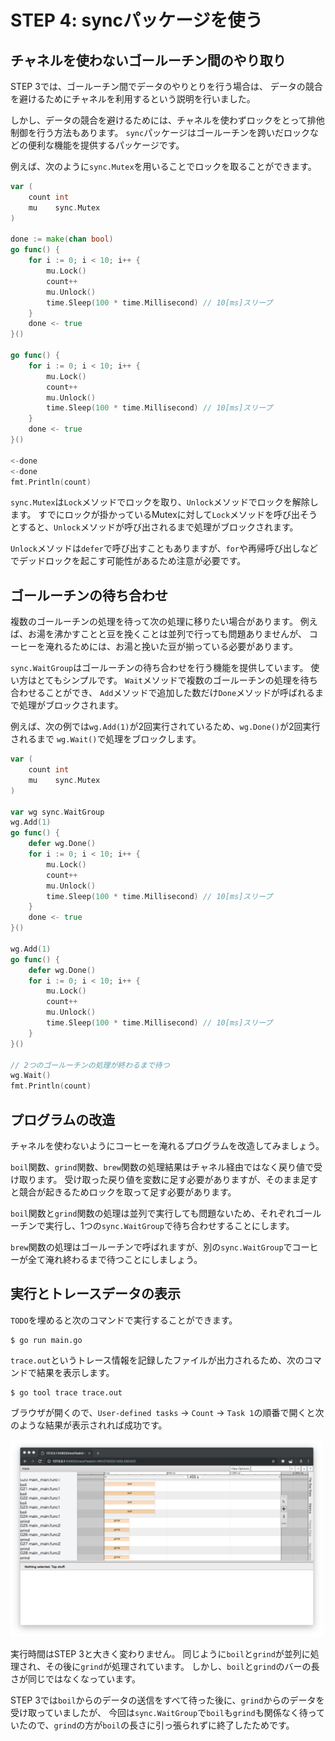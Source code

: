 # STEP 4: syncパッケージを使う

## チャネルを使わないゴールーチン間のやり取り

STEP 3では、ゴールーチン間でデータのやりとりを行う場合は、
データの競合を避けるためにチャネルを利用するという説明を行いました。

しかし、データの競合を避けるためには、チャネルを使わずロックをとって排他制御を行う方法もあります。
`sync`パッケージはゴールーチンを跨いだロックなどの便利な機能を提供するパッケージです。

例えば、次のように`sync.Mutex`を用いることでロックを取ることができます。

```go
var (
	count int
	mu    sync.Mutex
)

done := make(chan bool)
go func() {
	for i := 0; i < 10; i++ {
		mu.Lock()
		count++
		mu.Unlock()
		time.Sleep(100 * time.Millisecond) // 10[ms]スリープ
	}
	done <- true
}()

go func() {
	for i := 0; i < 10; i++ {
		mu.Lock()
		count++
		mu.Unlock()
		time.Sleep(100 * time.Millisecond) // 10[ms]スリープ
	}
	done <- true
}()

<-done
<-done
fmt.Println(count)
```

`sync.Mutex`は`Lock`メソッドでロックを取り、`Unlock`メソッドでロックを解除します。
すでにロックが掛かっているMutexに対して`Lock`メソッドを呼び出そうとすると、`Unlock`メソッドが呼び出されるまで処理がブロックされます。

`Unlock`メソッドは`defer`で呼び出すこともありますが、`for`や再帰呼び出しなどでデッドロックを起こす可能性があるため注意が必要です。

## ゴールーチンの待ち合わせ

複数のゴールーチンの処理を待って次の処理に移りたい場合があります。
例えば、お湯を沸かすことと豆を挽くことは並列で行っても問題ありませんが、
コーヒーを淹れるためには、お湯と挽いた豆が揃っている必要があります。

`sync.WaitGroup`はゴールーチンの待ち合わせを行う機能を提供しています。
使い方はとてもシンプルです。
`Wait`メソッドで複数のゴールーチンの処理を待ち合わせることができ、
`Add`メソッドで追加した数だけ`Done`メソッドが呼ばれるまで処理がブロックされます。

例えば、次の例では`wg.Add(1)`が2回実行されているため、`wg.Done()`が2回実行されるまで
`wg.Wait()`で処理をブロックします。

```go
var (
	count int
	mu    sync.Mutex
)

var wg sync.WaitGroup
wg.Add(1)
go func() {
	defer wg.Done()
	for i := 0; i < 10; i++ {
		mu.Lock()
		count++
		mu.Unlock()
		time.Sleep(100 * time.Millisecond) // 10[ms]スリープ
	}
	done <- true
}()

wg.Add(1)
go func() {
	defer wg.Done()
	for i := 0; i < 10; i++ {
		mu.Lock()
		count++
		mu.Unlock()
		time.Sleep(100 * time.Millisecond) // 10[ms]スリープ
	}
}()

// 2つのゴールーチンの処理が終わるまで待つ
wg.Wait() 
fmt.Println(count)
```

## プログラムの改造

チャネルを使わないようにコーヒーを淹れるプログラムを改造してみましょう。

`boil`関数、`grind`関数、`brew`関数の処理結果はチャネル経由ではなく戻り値で受け取ります。
受け取った戻り値を変数に足す必要がありますが、そのまま足すと競合が起きるためロックを取って足す必要があります。

`boil`関数と`grind`関数の処理は並列で実行しても問題ないため、それぞれゴールーチンで実行し、1つの`sync.WaitGroup`で待ち合わせすることにします。

`brew`関数の処理はゴールーチンで呼ばれますが、別の`sync.WaitGroup`でコーヒーが全て淹れ終わるまで待つことにしましょう。

## 実行とトレースデータの表示

`TODO`を埋めると次のコマンドで実行することができます。

```
$ go run main.go
```

`trace.out`というトレース情報を記録したファイルが出力されるため、次のコマンドで結果を表示します。

```
$ go tool trace trace.out
```

ブラウザが開くので、`User-defined tasks` -> `Count` -> `Task 1`の順番で開くと次のような結果が表示されれば成功です。

<img src="trace.png" width="500px">

実行時間はSTEP 3と大きく変わりません。
同じように`boil`と`grind`が並列に処理され、その後に`grind`が処理されています。
しかし、`boil`と`grind`のバーの長さが同じではなくなっています。

STEP 3では`boil`からのデータの送信をすべて待った後に、`grind`からのデータを受け取っていましたが、
今回は`sync.WaitGroup`で`boil`も`grind`も関係なく待っていたので、`grind`の方が`boil`の長さに引っ張られずに終了したためです。
